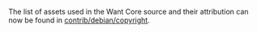 The list of assets used in the Want Core source and their attribution can now be found in [contrib/debian/copyright](../contrib/debian/copyright).
